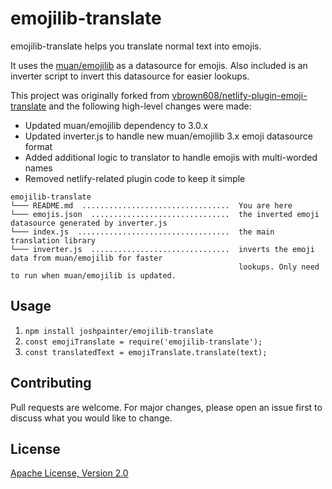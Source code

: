 # emojilib-translate

emojilib-translate helps you translate normal text into emojis.

It uses the [muan/emojilib](https://github.com/muan/emojilib) as a datasource for emojis. Also included is an inverter script to invert this datasource for easier lookups.

This project was originally forked from [vbrown608/netlify-plugin-emoji-translate](https://github.com/vbrown608/netlify-plugin-emoji-translate) and the following high-level changes were made:

* Updated muan/emojilib dependency to 3.0.x
* Updated inverter.js to handle new muan/emojilib 3.x emoji datasource format
* Added additional logic to translator to handle emojis with multi-worded names
* Removed netlify-related plugin code to keep it simple

```
emojilib-translate
└─── README.md  .................................  You are here
└─── emojis.json  ...............................  the inverted emoji datasource generated by inverter.js
└─── index.js  ..................................  the main translation library
└─── inverter.js  ...............................  inverts the emoji data from muan/emojilib for faster
                                                   lookups. Only need to run when muan/emojilib is updated.
```

## Usage

1. ``npm install joshpainter/emojilib-translate``
2. ``const emojiTranslate = require('emojilib-translate');``
3. ``const translatedText = emojiTranslate.translate(text);``

## Contributing
Pull requests are welcome. For major changes, please open an issue first to discuss what you would like to change.

## License
[Apache License, Version 2.0](http://www.apache.org/licenses/LICENSE-2.0)
